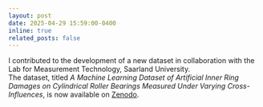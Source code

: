 ```yaml
---
layout: post
date: 2025-04-29 15:59:00-0400
inline: true
related_posts: false
---
```


I contributed to the development of a new dataset in collaboration with the Lab for Measurement Technology, Saarland University.  
The dataset, titled *A Machine Learning Dataset of Artificial Inner Ring Damages on Cylindrical Roller Bearings Measured Under Varying Cross-Influences*, is now available on [Zenodo](https://zenodo.org/records/11108503).
